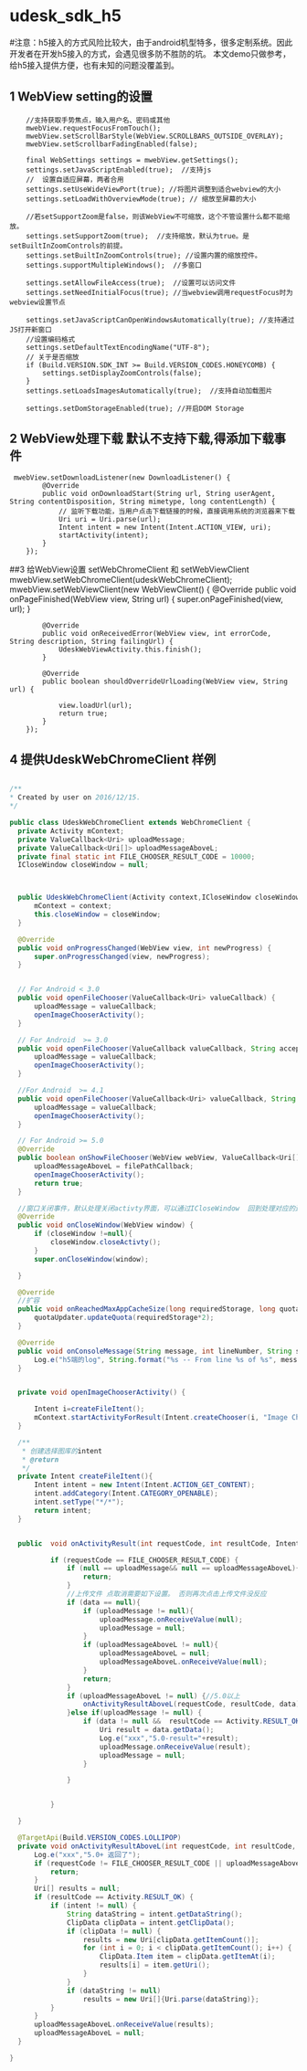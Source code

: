 # udesk_sdk_h5
#注意：h5接入的方式风险比较大，由于android机型特多，很多定制系统。因此开发者在开发h5接入的方式，会遇见很多防不胜防的坑。
      本文demo只做参考，给h5接入提供方便，也有未知的问题没覆盖到。
## 1 WebView setting的设置
        //支持获取手势焦点，输入用户名、密码或其他
        mwebView.requestFocusFromTouch();
        mwebView.setScrollBarStyle(WebView.SCROLLBARS_OUTSIDE_OVERLAY);
        mwebView.setScrollbarFadingEnabled(false);

        final WebSettings settings = mwebView.getSettings();
        settings.setJavaScriptEnabled(true);  //支持js
        //  设置自适应屏幕，两者合用
        settings.setUseWideViewPort(true); //将图片调整到适合webview的大小
        settings.setLoadWithOverviewMode(true); // 缩放至屏幕的大小

        //若setSupportZoom是false，则该WebView不可缩放，这个不管设置什么都不能缩放。
        settings.setSupportZoom(true);  //支持缩放，默认为true。是setBuiltInZoomControls的前提。
        settings.setBuiltInZoomControls(true); //设置内置的缩放控件。
        settings.supportMultipleWindows();  //多窗口

        settings.setAllowFileAccess(true);  //设置可以访问文件
        settings.setNeedInitialFocus(true); //当webview调用requestFocus时为webview设置节点

        settings.setJavaScriptCanOpenWindowsAutomatically(true); //支持通过JS打开新窗口
        //设置编码格式
        settings.setDefaultTextEncodingName("UTF-8");
        // 关于是否缩放
        if (Build.VERSION.SDK_INT >= Build.VERSION_CODES.HONEYCOMB) {
            settings.setDisplayZoomControls(false);
        }
        settings.setLoadsImagesAutomatically(true);  //支持自动加载图片

        settings.setDomStorageEnabled(true); //开启DOM Storage
        
## 2 WebView处理下载  默认不支持下载,得添加下载事件
     mwebView.setDownloadListener(new DownloadListener() {
            @Override
            public void onDownloadStart(String url, String userAgent, String contentDisposition, String mimetype, long contentLength) {
                // 监听下载功能，当用户点击下载链接的时候，直接调用系统的浏览器来下载
                Uri uri = Uri.parse(url);
                Intent intent = new Intent(Intent.ACTION_VIEW, uri);
                startActivity(intent);
            }
        });
        
##3 给WebView设置 setWebChromeClient 和 setWebViewClient
     mwebView.setWebChromeClient(udeskWebChromeClient);
        mwebView.setWebViewClient(new WebViewClient() {
            @Override
            public void onPageFinished(WebView view, String url) {
                super.onPageFinished(view, url);
            }

            @Override
            public void onReceivedError(WebView view, int errorCode, String description, String failingUrl) {
                UdeskWebViewActivity.this.finish();
            }

            @Override
            public boolean shouldOverrideUrlLoading(WebView view, String url) {

                view.loadUrl(url);
                return true;
            }
        });
        
## 4 提供UdeskWebChromeClient 样例
  
  ``` java
  
 /**
 * Created by user on 2016/12/15.
 */

public class UdeskWebChromeClient extends WebChromeClient {
    private Activity mContext;
    private ValueCallback<Uri> uploadMessage;
    private ValueCallback<Uri[]> uploadMessageAboveL;
    private final static int FILE_CHOOSER_RESULT_CODE = 10000;
    ICloseWindow closeWindow = null;



    public UdeskWebChromeClient(Activity context,ICloseWindow closeWindow) {
        mContext = context;
        this.closeWindow = closeWindow;
    }

    @Override
    public void onProgressChanged(WebView view, int newProgress) {
        super.onProgressChanged(view, newProgress);
    }


    // For Android < 3.0
    public void openFileChooser(ValueCallback<Uri> valueCallback) {
        uploadMessage = valueCallback;
        openImageChooserActivity();
    }

    // For Android  >= 3.0
    public void openFileChooser(ValueCallback valueCallback, String acceptType) {
        uploadMessage = valueCallback;
        openImageChooserActivity();
    }

    //For Android  >= 4.1
    public void openFileChooser(ValueCallback<Uri> valueCallback, String acceptType, String capture) {
        uploadMessage = valueCallback;
        openImageChooserActivity();
    }

    // For Android >= 5.0
    @Override
    public boolean onShowFileChooser(WebView webView, ValueCallback<Uri[]> filePathCallback, WebChromeClient.FileChooserParams fileChooserParams) {
        uploadMessageAboveL = filePathCallback;
        openImageChooserActivity();
        return true;
    }

    //窗口关闭事件，默认处理关闭activty界面，可以通过ICloseWindow  回到处理对应的逻辑
    @Override
    public void onCloseWindow(WebView window) {
        if (closeWindow !=null){
            closeWindow.closeActivty();
        }
        super.onCloseWindow(window);

    }

    @Override
    //扩容
    public void onReachedMaxAppCacheSize(long requiredStorage, long quota, WebStorage.QuotaUpdater quotaUpdater) {
        quotaUpdater.updateQuota(requiredStorage*2);
    }

    @Override
    public void onConsoleMessage(String message, int lineNumber, String sourceID) {
        Log.e("h5端的log", String.format("%s -- From line %s of %s", message, lineNumber, sourceID));
    }


    private void openImageChooserActivity() {

        Intent i=createFileItent();
        mContext.startActivityForResult(Intent.createChooser(i, "Image Chooser"), FILE_CHOOSER_RESULT_CODE);
    }

    /**
     * 创建选择图库的intent
     * @return
     */
    private Intent createFileItent(){
        Intent intent = new Intent(Intent.ACTION_GET_CONTENT);
        intent.addCategory(Intent.CATEGORY_OPENABLE);
        intent.setType("*/*");
        return intent;
    }


    public  void onActivityResult(int requestCode, int resultCode, Intent data){

            if (requestCode == FILE_CHOOSER_RESULT_CODE) {
                if (null == uploadMessage&& null == uploadMessageAboveL){
                    return;
                }
                //上传文件 点取消需要如下设置。 否则再次点击上传文件没反应
                if (data == null){
                    if (uploadMessage != null){
                        uploadMessage.onReceiveValue(null);
                        uploadMessage = null;
                    }
                    if (uploadMessageAboveL != null){
                        uploadMessageAboveL = null;
                        uploadMessageAboveL.onReceiveValue(null);
                    }
                    return;
                }
                if (uploadMessageAboveL != null) {//5.0以上
                    onActivityResultAboveL(requestCode, resultCode, data);
                }else if(uploadMessage != null) {
                    if (data != null &&  resultCode == Activity.RESULT_OK ){
                        Uri result = data.getData();
                        Log.e("xxx","5.0-result="+result);
                        uploadMessage.onReceiveValue(result);
                        uploadMessage = null;
                    }

                }


            }

    }

    @TargetApi(Build.VERSION_CODES.LOLLIPOP)
    private void onActivityResultAboveL(int requestCode, int resultCode, Intent intent) {
        Log.e("xxx","5.0+ 返回了");
        if (requestCode != FILE_CHOOSER_RESULT_CODE || uploadMessageAboveL == null){
            return;
        }
        Uri[] results = null;
        if (resultCode == Activity.RESULT_OK) {
            if (intent != null) {
                String dataString = intent.getDataString();
                ClipData clipData = intent.getClipData();
                if (clipData != null) {
                    results = new Uri[clipData.getItemCount()];
                    for (int i = 0; i < clipData.getItemCount(); i++) {
                        ClipData.Item item = clipData.getItemAt(i);
                        results[i] = item.getUri();
                    }
                }
                if (dataString != null)
                    results = new Uri[]{Uri.parse(dataString)};
            }
        }
        uploadMessageAboveL.onReceiveValue(results);
        uploadMessageAboveL = null;
    }

}

```
